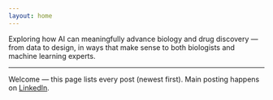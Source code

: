 ```yaml
---
layout: home
---
```


Exploring how AI can meaningfully advance biology and drug discovery — from data to design, in ways that make sense to both biologists and machine learning experts.

---

Welcome — this page lists every post (newest first). Main posting happens on [LinkedIn](https://www.linkedin.com/in/%C3%A9tienne-dumoulin-624a9624/).


